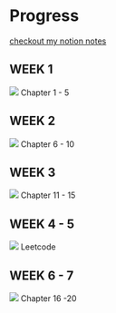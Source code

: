 # Progress

[checkout my notion notes](https://equatorial-tax-a2a.notion.site/DSA-Mastery-in-7-Weeks-92f4fde7da6d4030a9f81998c9185aec)

## WEEK 1
![](https://geps.dev/progress/0) Chapter 1 - 5 

## WEEK 2
![](https://geps.dev/progress/0) Chapter 6 - 10

## WEEK 3
![](https://geps.dev/progress/0) Chapter 11 - 15

## WEEK 4 - 5
![](https://geps.dev/progress/0) Leetcode

## WEEK 6 - 7
![](https://geps.dev/progress/0) Chapter 16 -20
